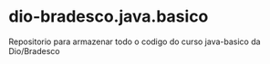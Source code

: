 # dio-bradesco.java.basico
Repositorio para armazenar todo o codigo do curso java-basico da Dio/Bradesco
